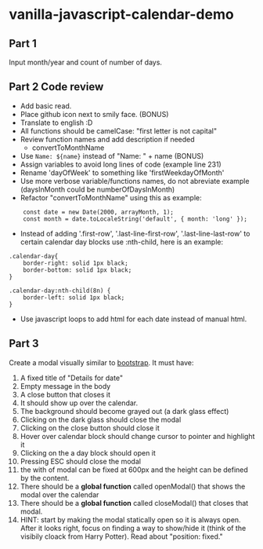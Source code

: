# vanilla-javascript-calendar-demo


## Part 1
Input month/year and count of number of days.

## Part 2 Code review
* Add basic read.
* Place github icon next to smily face. (BONUS)
* Translate to english :D
* All functions should be camelCase: "first letter is not capital"
* Review function names and add description if needed
    * convertToMonthName
* Use `Name: ${name}` instead of "Name: " + name (BONUS)
* Assign variables to avoid long lines of code (example line 231)
* Rename 'dayOfWeek' to something like 'firstWeekdayOfMonth'
* Use more verbose variable/functions names, do not abreviate example (daysInMonth could be numberOfDaysInMonth)
* Refactor "convertToMonthName" using this as example:
```
    const date = new Date(2000, arrayMonth, 1);
    const month = date.toLocaleString('default', { month: 'long' });
```

* Instead of adding '.first-row', '.last-line-first-row', '.last-line-last-row' to certain calendar day blocks use :nth-child, here is an example:
```
.calendar-day{
    border-right: solid 1px black;
    border-bottom: solid 1px black;
}

.calendar-day:nth-child(8n) {
    border-left: solid 1px black;
}

```

* Use javascript loops to add html for each date instead of manual html.

## Part 3

Create a modal visually similar to [bootstrap](https://getbootstrap.com/docs/4.0/components/modal/). It must have:

1. A fixed title of "Details for date"
1. Empty message in the body
1. A close button that closes it
1. It should show up over the calendar.
1. The background should become grayed out (a dark glass effect)
1. Clicking on the dark glass should close the modal
1. Clicking on the close button should close it
1. Hover over calendar block should change cursor to pointer and highlight it
1. Clicking on the a day block should open it
1. Pressing ESC should close the modal
1. the with of modal can be fixed at 600px and the height can be defined by the content.
1. There should be a **global function** called openModal() that shows the modal over the calendar
1. There should be a **global function** called closeModal() that closes that modal.
1. HINT: start by making the modal statically open so it is always open. After it looks right, focus on finding a way to show/hide it (think of the visibily cloack from Harry Potter). Read about "position: fixed."

